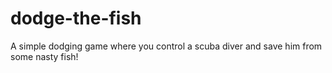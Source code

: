 # dodge-the-fish
A simple dodging game where you control a scuba diver and save him from some nasty fish!

